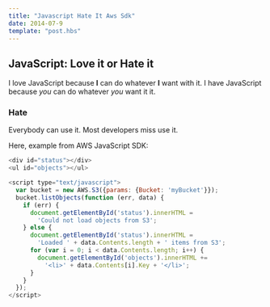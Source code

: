 ```yaml
---
title: "Javascript Hate It Aws Sdk"
date: 2014-07-9
template: "post.hbs"
---
```


## JavaScript: Love it or Hate it

I love JavaScript because **I** can do whatever **I** want with it. 
I have JavaScript because _you_ can do whatever _you_ want it it.

### Hate
Everybody can use it. Most developers miss use it.

Here, example from AWS JavaScript SDK:

```javascript
<div id="status"></div>
<ul id="objects"></ul>

<script type="text/javascript">
  var bucket = new AWS.S3({params: {Bucket: 'myBucket'}});
  bucket.listObjects(function (err, data) {
    if (err) {
      document.getElementById('status').innerHTML =
        'Could not load objects from S3';
    } else {
      document.getElementById('status').innerHTML =
        'Loaded ' + data.Contents.length + ' items from S3';
      for (var i = 0; i < data.Contents.length; i++) {
        document.getElementById('objects').innerHTML +=
          '<li>' + data.Contents[i].Key + '</li>';
      }
    }
  });
</script>
```